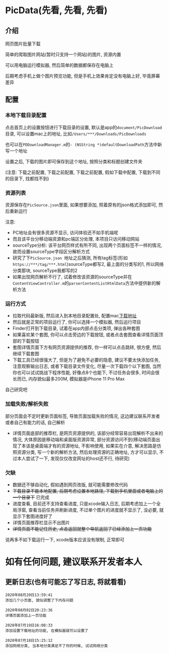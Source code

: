 # PicData(先看, 先看, 先看)

## 介绍
网页图片批量下载

简单的爬取图片网站(暂时只支持一个网站)的图片, 资源内置

可以用电脑运行模拟器, 然后简单的数据都保存在电脑上

后期考虑手机上做个图片预览功能, 但是手机上效果肯定没有电脑上好, 毕竟屏幕差异

## 配置

<span id="jump"></span>
### 本地下载目录配置

点击首页上的设置按钮进行下载目录的设置, 默认是app的`document/PicDownload`目录, 可以设置mac上的地址, 比如`/Users/***/Downloads/PicDownloads`

也可以在`PDDownloadManager.m`的`- (NSString *)defaultDownloadPath`方法中新写一个地址

设置之后, 下载的图片即可保存到这个地址, 按照分类和标题创建文件夹

(注意: 下载之前配置, 下载之前配置, 下载之前配置, 假如下载中配置, 下载到不同的目录下, 找都找不到)

### 资源列表
资源保存在`PicSource.json`里面, 如果想要添加, 照着原有的json格式添加即可, 然后重新运行

注意: 

* PC地址会有很多资源不显示, 访问体验还不如手机端呢
* 而且该平台分移动端资源和pc端区分处理, 本项目只访问移动网站
* sourceType分析: 该平台网页样式有所不同, 出现两个页面标签不一样的情况, 故而设置sourceType字段区分解析方式
* 研究了下`PicSource.json `地址之后猜测, 所有tag标签(形如`https://***/tag/***.html`)sourceType都写2, 最上面的分类写的1, 所以网络分类那块, sourceType我都写的2
* 如果出现网页解析不行了, 试着修改该资源的sourceType并在`ContentViewController.m`的`parserContentListHtmlData`方法中提供新的解析方法

### 运行方式
* 拉取代码最新版, 然后进入到本地目录配置处, 配置mac[下载地址](#jump)
* 然后就是正常的项目运行了, 你可以选择一个模拟器, 然后运行项目
* Finder打开到下载目录, 试着在app内部点击分类项, 弹出各种套图
* 如果喜欢某个套图, 你可以点击旁边的下载按钮, 或者点击套图查看详情页面顶部的下载按钮
* 套图详情页面下方有网页资源提供的推荐, 你一样可以点击跳转, 很方便, 然后继续下载套图
* 下载工具已经很强大了, 但是为了避免不必要的隐患, 建议不要太快添加任务, 注意观察输出日志, 或者下载目录文件变化, 尽量一次下载四个以下套图, 当然你也可以试试挑战下程序性能, 好像点8个也能下, 不过任务会很多, 时间会很长而已, 内存貌似最多200M, 模拟器是iPhone 11 Pro Max

自己研究吧

### 加载失败/解析失败
部分页面会不定时更新页面标签, 导致页面加载失败的情况, 这边建议联系开发者或者自己有能力的话, 自己解析

* 详情页面底部的推荐栏, 是网页资源提供的, 该部分经常容易出现解析不出来的情况, 大体原因是移动端和桌面版资源异常, 部分资源访问不到(移动端页面出现了本该是桌面端才有的资源地址, 不影响使用, 如果实在介意, 解决思路是仿照资源分类, 写一个新的解析方法, 然后处理资源的正确地址, 方才可以显示, 不过本人尝试了一下, 发现仅仅改变网址的host还不行, 待研究)

### 欠缺
* 数据还不够自动化, 假如遇到网页改版, 就可能需要修改代码
* <del>下载目录不能本地配置, 后期考虑设置本地路径, 下载到手机里面或者电脑上的一个目录下</del> 已完成
* 进度查看, 目前还不支持查看进度, 只是xcode输入日志, 后期考虑加上一个全局浮窗, 查看当前任务并刷新进度, 不过单个图片的进度就不显示了, 没必要, 就显示下套图进度好了
* 详情页面推荐栏显示不出图片
* <del>详情页面不能记住历史, 点击返回就整个导航返回了<del>已经添加上一页功能

说再多不如下载运行一下, xcode版本应该没有限制, 正常即可

# 如有任何问题, 建议联系开发者本人

## 更新日志(也有可能忘了写日志, 将就看看)
```
2020年08月20日13:59:41
添加几个小页面, 貌似调整了下内存问题
```
```
2020年08月02日20:23:36
详情页面添加上一页功能
```
```
2020年07月19日16:08:33
添加设置下载地址的功能, 在模拟器就可以设置了
```
```
2020年07月18日15:25:12 
添加网络分类, 当本地分类满足不了你的时候, 试试网络分类
```
